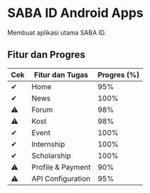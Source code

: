 # SABA ID Android Apps

Membuat aplikasi utama SABA ID.

## Fitur dan Progres

| Cek | Fitur dan Tugas | Progres (%) |
|-----|-----------------|------------------------ |
| ✔ | Home                      | 95%
| ✔ | News                      | 100%
| ⚠ | Forum                     | 98%
| ⚠ | Kost                      | 98%
| ✔ | Event                     | 100%
| ✔ | Internship                | 100%
| ✔ | Scholarship               | 100%
| ⚠ | Profile & Payment         | 90%
| ⚠ | API Configuration         | 95%
